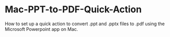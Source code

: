 # Mac-PPT-to-PDF-Quick-Action
How to set up a quick action to convert .ppt and .pptx files to .pdf using the Microsoft Powerpoint app on Mac.
